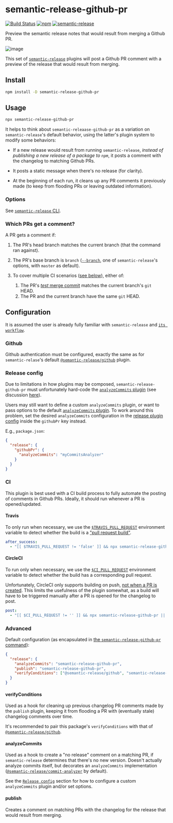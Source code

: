 # semantic-release-github-pr
[![Build Status](https://travis-ci.org/Updater/semantic-release-github-pr.svg?branch=master)](https://travis-ci.org/Updater/semantic-release-github-pr) [![npm](https://img.shields.io/npm/v/semantic-release-github-pr.svg)](https://www.npmjs.com/package/semantic-release-github-pr) [![semantic-release](https://img.shields.io/badge/%20%20%F0%9F%93%A6%F0%9F%9A%80-semantic--release-e10079.svg)](https://github.com/semantic-release/semantic-release)

Preview the semantic release notes that would result from merging a Github PR.

![image](https://user-images.githubusercontent.com/356320/33625928-257bc906-d9c7-11e7-9adb-de85726952eb.png)

This set of [`semantic-release`](https://github.com/semantic-release/semantic-release) plugins will post a Github PR comment with a preview of the release that would result from merging.

## Install
```bash
npm install -D semantic-release-github-pr
```

## Usage
```bash
npx semantic-release-github-pr
```

It helps to think about `semantic-releaase-github-pr` as a variation on `semantic-release`'s default behavior, using the latter's plugin system to modify some behaviors:
 
* If a new release would result from running `semantic-release`, *instead of publishing a new release of a package to `npm`*, it posts a comment with the changelog to matching Github PRs.

* It posts a static message when there's no release (for clarity).

* At the beginning of each run, it cleans up any PR comments it previously made (to keep from flooding PRs or leaving outdated information).

### Options
See [`semantic-release` CLI](https://github.com/semantic-release/semantic-release#cli).

### Which PRs get a comment?
A PR gets a comment if:

 1. The PR's head branch matches the current branch (that the command ran against). 

 2. The PR's base branch is `branch` ([`--branch`](https://github.com/semantic-release/semantic-release#cli), one of `semantic-release`'s options, with `master` as default).

 3. To cover multiple CI scenarios ([see below](#ci)), either of:
    1. The PR's [*test* merge commit](https://developer.github.com/v3/pulls/#response-1) matches the current branch's `git` HEAD.
    2. The PR and the current branch have the same `git` HEAD.

## Configuration
It is assumed the user is already fully familiar with `semantic-release` and [`its workflow`](https://github.com/semantic-release/semantic-release#how-does-it-work).

### Github
Github authentication must be configured, exactly the same as for `semantic-relase`'s default [`@semantic-release/github`](https://github.com/semantic-release/github/#github-repository-authentication) plugin.

### Release config
Due to limitations in how plugins may be composed, `semantic-release-github-pr` must unfortunately hard-code the [`analyzeCommits` plugin](#analyzecommits) (see discussion [here](https://github.com/semantic-release/semantic-release/issues/550)). 

Users may still want to define a custom `analyzeCommits` plugin, or want to pass options to the default [`analyzeCommits` plugin](https://github.com/semantic-release/commit-analyzer/). To work around this problem, set the desired `analyzeCommits` configuration in the [release plugin config](https://github.com/semantic-release/semantic-release#plugins) inside the `githubPr` key instead.

E.g., `package.json`:
```json
{
  "release": {
    "githubPr": {
      "analyzeCommits": "myCommitsAnalyzer"
    }  
  }
}
```


### CI
This plugin is best used with a CI build process to fully automate the posting of comments in Github PRs. Ideally, it should run whenever a PR is opened/updated.

#### Travis
To only run when necessary, we use the [`$TRAVIS_PULL_REQUEST`](https://docs.travis-ci.com/user/environment-variables/#Convenience-Variables) environment variable to detect whether the build is a ["pull request build"](https://docs.travis-ci.com/user/pull-requests/).

```yaml
after_success:
  - "[[ $TRAVIS_PULL_REQUEST != 'false' ]] && npx semantic-release-github-pr || exit 0"
```

#### CircleCI
To run only when necessary, we use the [`$CI_PULL_REQUEST`](https://circleci.com/docs/1.0/environment-variables/#build-details) environment variable to detect whether the build has a corresponding pull request.

Unfortunately, CircleCI only supports building on push, [not when a PR is created](https://discuss.circleci.com/t/trigger-new-build-on-pr/4219). This limits the usefulness of the plugin somewhat, as a build will have to be triggered manually after a PR is opened for the changelog to post.

```yaml
post:
  - "[[ $CI_PULL_REQUEST != '' ]] && npx semantic-release-github-pr || exit 0"
```

### Advanced
Default configuration (as encapsulated in [the `semantic-release-github-pr` command](https://github.com/Updater/semantic-release-github-pr/blob/master/bin/semantic-release-github-pr.js)):
```json
{
  "release": {
    "analyzeCommits": "semantic-release-github-pr",
    "publish": "semantic-release-github-pr",
    "verifyConditions": ["@semantic-release/github", "semantic-release-github-pr"]
  }
}
```

#### verifyConditions
Used as a hook for cleaning up previous changelog PR comments made by the `publish` plugin, keeping it from flooding a PR with (eventually stale) changelog comments over time.

It's recommended to pair this package's `verifyConditions` with that of [`@semantic-release/github`](https://github.com/semantic-release/github#verifyconditions).

#### analyzeCommits
Used as a hook to create a "no release" comment on a matching PR, if `semantic-release` determines that there's no new version. Doesn't actually analyze commits itself, but decorates an `analyzeCommits` implementation ([`@semantic-release/commit-analyzer`](https://github.com/semantic-release/commit-analyzer/) by default).

See the [`Release config`](#release-config) section for how to configure a custom `analyzeCommits` plugin and/or set options.

#### publish
Creates a comment on matching PRs with the changelog for the release that would result from merging.
